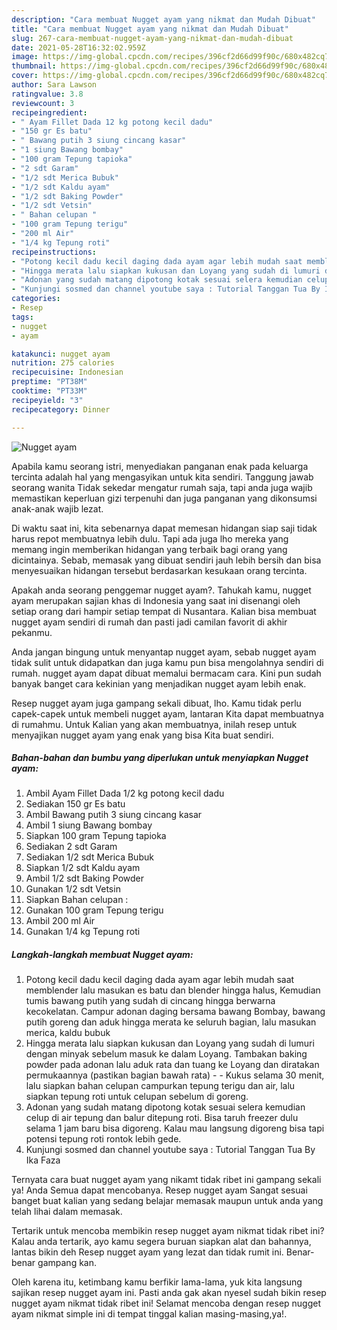 ```yaml
---
description: "Cara membuat Nugget ayam yang nikmat dan Mudah Dibuat"
title: "Cara membuat Nugget ayam yang nikmat dan Mudah Dibuat"
slug: 267-cara-membuat-nugget-ayam-yang-nikmat-dan-mudah-dibuat
date: 2021-05-28T16:32:02.959Z
image: https://img-global.cpcdn.com/recipes/396cf2d66d99f90c/680x482cq70/nugget-ayam-foto-resep-utama.jpg
thumbnail: https://img-global.cpcdn.com/recipes/396cf2d66d99f90c/680x482cq70/nugget-ayam-foto-resep-utama.jpg
cover: https://img-global.cpcdn.com/recipes/396cf2d66d99f90c/680x482cq70/nugget-ayam-foto-resep-utama.jpg
author: Sara Lawson
ratingvalue: 3.8
reviewcount: 3
recipeingredient:
- " Ayam Fillet Dada 12 kg potong kecil dadu"
- "150 gr Es batu"
- " Bawang putih 3 siung cincang kasar"
- "1 siung Bawang bombay"
- "100 gram Tepung tapioka"
- "2 sdt Garam"
- "1/2 sdt Merica Bubuk"
- "1/2 sdt Kaldu ayam"
- "1/2 sdt Baking Powder"
- "1/2 sdt Vetsin"
- " Bahan celupan "
- "100 gram Tepung terigu"
- "200 ml Air"
- "1/4 kg Tepung roti"
recipeinstructions:
- "Potong kecil dadu kecil daging dada ayam agar lebih mudah saat memblender lalu masukan es batu dan blender hingga halus, Kemudian tumis bawang putih yang sudah di cincang hingga berwarna kecokelatan. Campur adonan daging bersama bawang Bombay, bawang putih goreng dan aduk hingga merata ke seluruh bagian, lalu masukan merica, kaldu bubuk"
- "Hingga merata lalu siapkan kukusan dan Loyang yang sudah di lumuri dengan minyak sebelum masuk ke dalam Loyang. Tambakan baking powder pada adonan lalu aduk rata dan tuang ke Loyang dan diratakan permukaannya (pastikan bagian bawah rata)   Kukus selama 30 menit, lalu siapkan bahan celupan campurkan tepung terigu dan air, lalu siapkan tepung roti untuk celupan sebelum di goreng."
- "Adonan yang sudah matang dipotong kotak sesuai selera kemudian celup di air tepung dan balur ditepung roti. Bisa taruh freezer dulu selama 1 jam baru bisa digoreng. Kalau mau langsung digoreng bisa tapi potensi tepung roti rontok lebih gede."
- "Kunjungi sosmed dan channel youtube saya : Tutorial Tanggan Tua By Ika Faza"
categories:
- Resep
tags:
- nugget
- ayam

katakunci: nugget ayam 
nutrition: 275 calories
recipecuisine: Indonesian
preptime: "PT38M"
cooktime: "PT33M"
recipeyield: "3"
recipecategory: Dinner

---
```



![Nugget ayam](https://img-global.cpcdn.com/recipes/396cf2d66d99f90c/680x482cq70/nugget-ayam-foto-resep-utama.jpg)

Apabila kamu seorang istri, menyediakan panganan enak pada keluarga tercinta adalah hal yang mengasyikan untuk kita sendiri. Tanggung jawab seorang  wanita Tidak sekedar mengatur rumah saja, tapi anda juga wajib memastikan keperluan gizi terpenuhi dan juga panganan yang dikonsumsi anak-anak wajib lezat.

Di waktu  saat ini, kita sebenarnya dapat memesan hidangan siap saji tidak harus repot membuatnya lebih dulu. Tapi ada juga lho mereka yang memang ingin memberikan hidangan yang terbaik bagi orang yang dicintainya. Sebab, memasak yang dibuat sendiri jauh lebih bersih dan bisa menyesuaikan hidangan tersebut berdasarkan kesukaan orang tercinta. 



Apakah anda seorang penggemar nugget ayam?. Tahukah kamu, nugget ayam merupakan sajian khas di Indonesia yang saat ini disenangi oleh setiap orang dari hampir setiap tempat di Nusantara. Kalian bisa membuat nugget ayam sendiri di rumah dan pasti jadi camilan favorit di akhir pekanmu.

Anda jangan bingung untuk menyantap nugget ayam, sebab nugget ayam tidak sulit untuk didapatkan dan juga kamu pun bisa mengolahnya sendiri di rumah. nugget ayam dapat dibuat memalui bermacam cara. Kini pun sudah banyak banget cara kekinian yang menjadikan nugget ayam lebih enak.

Resep nugget ayam juga gampang sekali dibuat, lho. Kamu tidak perlu capek-capek untuk membeli nugget ayam, lantaran Kita dapat membuatnya di rumahmu. Untuk Kalian yang akan membuatnya, inilah resep untuk menyajikan nugget ayam yang enak yang bisa Kita buat sendiri.

<!--inarticleads1-->

##### Bahan-bahan dan bumbu yang diperlukan untuk menyiapkan Nugget ayam:

1. Ambil  Ayam Fillet Dada 1/2 kg potong kecil dadu
1. Sediakan 150 gr Es batu
1. Ambil  Bawang putih 3 siung cincang kasar
1. Ambil 1 siung Bawang bombay
1. Siapkan 100 gram Tepung tapioka
1. Sediakan 2 sdt Garam
1. Sediakan 1/2 sdt Merica Bubuk
1. Siapkan 1/2 sdt Kaldu ayam
1. Ambil 1/2 sdt Baking Powder
1. Gunakan 1/2 sdt Vetsin
1. Siapkan  Bahan celupan :
1. Gunakan 100 gram Tepung terigu
1. Ambil 200 ml Air
1. Gunakan 1/4 kg Tepung roti




<!--inarticleads2-->

##### Langkah-langkah membuat Nugget ayam:

1. Potong kecil dadu kecil daging dada ayam agar lebih mudah saat memblender lalu masukan es batu dan blender hingga halus, Kemudian tumis bawang putih yang sudah di cincang hingga berwarna kecokelatan. Campur adonan daging bersama bawang Bombay, bawang putih goreng dan aduk hingga merata ke seluruh bagian, lalu masukan merica, kaldu bubuk
1. Hingga merata lalu siapkan kukusan dan Loyang yang sudah di lumuri dengan minyak sebelum masuk ke dalam Loyang. Tambakan baking powder pada adonan lalu aduk rata dan tuang ke Loyang dan diratakan permukaannya (pastikan bagian bawah rata)  -  - Kukus selama 30 menit, lalu siapkan bahan celupan campurkan tepung terigu dan air, lalu siapkan tepung roti untuk celupan sebelum di goreng.
1. Adonan yang sudah matang dipotong kotak sesuai selera kemudian celup di air tepung dan balur ditepung roti. Bisa taruh freezer dulu selama 1 jam baru bisa digoreng. Kalau mau langsung digoreng bisa tapi potensi tepung roti rontok lebih gede.
1. Kunjungi sosmed dan channel youtube saya : Tutorial Tanggan Tua By Ika Faza




Ternyata cara buat nugget ayam yang nikamt tidak ribet ini gampang sekali ya! Anda Semua dapat mencobanya. Resep nugget ayam Sangat sesuai banget buat kalian yang sedang belajar memasak maupun untuk anda yang telah lihai dalam memasak.

Tertarik untuk mencoba membikin resep nugget ayam nikmat tidak ribet ini? Kalau anda tertarik, ayo kamu segera buruan siapkan alat dan bahannya, lantas bikin deh Resep nugget ayam yang lezat dan tidak rumit ini. Benar-benar gampang kan. 

Oleh karena itu, ketimbang kamu berfikir lama-lama, yuk kita langsung sajikan resep nugget ayam ini. Pasti anda gak akan nyesel sudah bikin resep nugget ayam nikmat tidak ribet ini! Selamat mencoba dengan resep nugget ayam nikmat simple ini di tempat tinggal kalian masing-masing,ya!.

